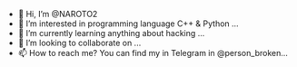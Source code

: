 - 👋 Hi, I’m @NAROTO2
- 👀 I’m interested in programming language C++ & Python ...
- 🌱 I’m currently learning anything about hacking ...
- 💞️ I’m looking to collaborate on  ...
- 📫 How to reach me? 
 You can find my in Telegram in @person_broken...

<!---
NAROTO2/NAROTO2 is a ✨ special ✨ repository because its `README.md` (this file) appears on your GitHub profile.
You can click the Preview link to take a look at your changes.
--->
